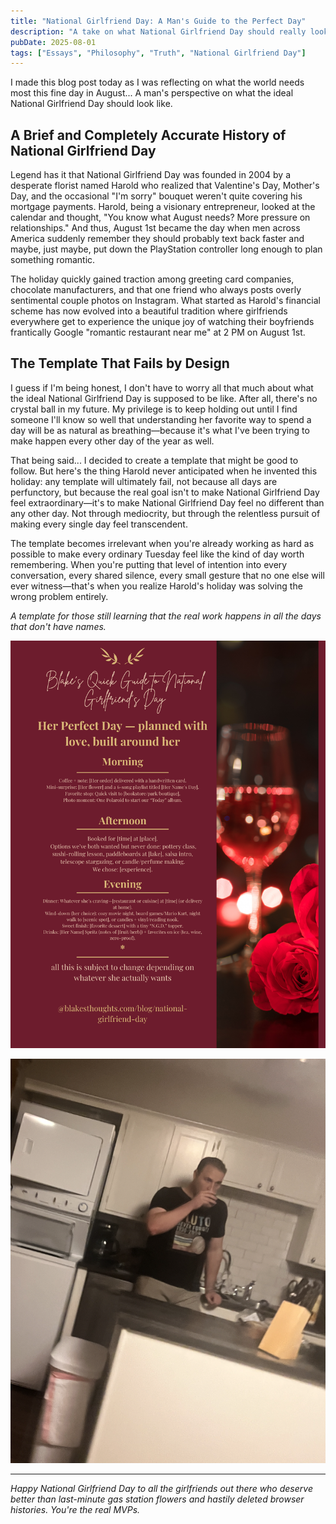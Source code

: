 ```yaml
---
title: "National Girlfriend Day: A Man's Guide to the Perfect Day"
description: "A take on what National Girlfriend Day should really look like, from a man's perspective who's still figuring it all out."
pubDate: 2025-08-01
tags: ["Essays", "Philosophy", "Truth", "National Girlfriend Day"]
---
```


I made this blog post today as I was reflecting on what the world needs most this fine day in August... A man's perspective on what the ideal National Girlfriend Day should look like.

## A Brief and Completely Accurate History of National Girlfriend Day

Legend has it that National Girlfriend Day was founded in 2004 by a desperate florist named Harold who realized that Valentine's Day, Mother's Day, and the occasional "I'm sorry" bouquet weren't quite covering his mortgage payments. Harold, being a visionary entrepreneur, looked at the calendar and thought, "You know what August needs? More pressure on relationships." And thus, August 1st became the day when men across America suddenly remember they should probably text back faster and maybe, just maybe, put down the PlayStation controller long enough to plan something romantic.

The holiday quickly gained traction among greeting card companies, chocolate manufacturers, and that one friend who always posts overly sentimental couple photos on Instagram. What started as Harold's financial scheme has now evolved into a beautiful tradition where girlfriends everywhere get to experience the unique joy of watching their boyfriends frantically Google "romantic restaurant near me" at 2 PM on August 1st.

## The Template That Fails by Design

I guess if I'm being honest, I don't have to worry all that much about what the ideal National Girlfriend Day is supposed to be like. After all, there's no crystal ball in my future. My privilege is to keep holding out until I find someone I'll know so well that understanding her favorite way to spend a day will be as natural as breathing—because it's what I've been trying to make happen every other day of the year as well.

That being said... I decided to create a template that might be good to follow. But here's the thing Harold never anticipated when he invented this holiday: any template will ultimately fail, not because all days are perfunctory, but because the real goal isn't to make National Girlfriend Day feel extraordinary—it's to make National Girlfriend Day feel no different than any other day. Not through mediocrity, but through the relentless pursuit of making every single day feel transcendent.

The template becomes irrelevant when you're already working as hard as possible to make every ordinary Tuesday feel like the kind of day worth remembering. When you're putting that level of intention into every conversation, every shared silence, every small gesture that no one else will ever witness—that's when you realize Harold's holiday was solving the wrong problem entirely.



*A template for those still learning that the real work happens in all the days that don't have names.*

![Additional Template](/1.png)



![National Girlfriend Day Template](/National-Girlfriend-Day.png)

---

*Happy National Girlfriend Day to all the girlfriends out there who deserve better than last-minute gas station flowers and hastily deleted browser histories. You're the real MVPs.*